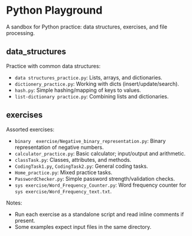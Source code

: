 # Python Playground

A sandbox for Python practice: data structures, exercises, and file processing.

## data_structures
Practice with common data structures:
- `data structures_practice.py`: Lists, arrays, and dictionaries.
- `dictionery_practice.py`: Working with dicts (insert/update/search).
- `hash.py`: Simple hashing/mapping of keys to values.
- `list-dictionary practice.py`: Combining lists and dictionaries.

## exercises
Assorted exercises:
- `binary  exercise/Negative_binary_representation.py`: Binary representation of negative numbers.
- `calculator_practice.py`: Basic calculator; input/output and arithmetic.
- `classTask.py`: Classes, attributes, and methods.
- `CodingTask1.py`, `CodingTask2.py`: General coding tasks.
- `Home_practice.py`: Mixed practice tasks.
- `PasswordChecker.py`: Simple password strength/validation checks.
- `sys exercise/Word_Frequency_Counter.py`: Word frequency counter for `sys exercise/Word_Frequency_text.txt`.

Notes:
- Run each exercise as a standalone script and read inline comments if present.
- Some examples expect input files in the same directory.